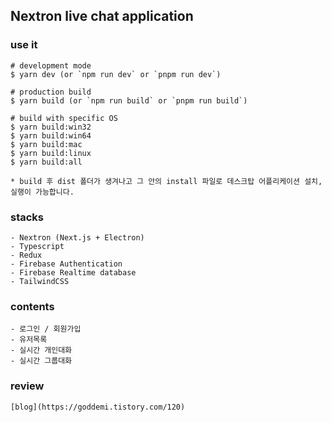 
## Nextron live chat application 

### use it

```
# development mode
$ yarn dev (or `npm run dev` or `pnpm run dev`)

# production build
$ yarn build (or `npm run build` or `pnpm run build`)

# build with specific OS
$ yarn build:win32
$ yarn build:win64
$ yarn build:mac
$ yarn build:linux
$ yarn build:all

* build 후 dist 폴더가 생겨나고 그 안의 install 파일로 데스크탑 어플리케이션 설치, 실행이 가능합니다.
```

### stacks

```
- Nextron (Next.js + Electron)
- Typescript
- Redux
- Firebase Authentication
- Firebase Realtime database
- TailwindCSS

```

### contents

```
- 로그인 / 회원가입
- 유저목록
- 실시간 개인대화
- 실시간 그룹대화
```


### review

```
[blog](https://goddemi.tistory.com/120)
```
